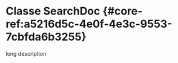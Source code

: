 # Classe SearchDoc {#core-ref:a5216d5c-4e0f-4e3c-9553-7cbfda6b3255}

<span class="fixme template">long description</span>


